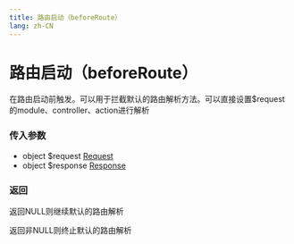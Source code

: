 ```yaml
---
title: 路由启动（beforeRoute）
lang: zh-CN
---
```


# 路由启动（beforeRoute）

在路由启动前触发。可以用于拦截默认的路由解析方法。可以直接设置$request的module、controller、action进行解析

### 传入参数

* object $request [Request](../process_request/request.md)
* object $response [Response](../process_request/response.md)

### 返回

返回NULL则继续默认的路由解析

返回非NULL则终止默认的路由解析
